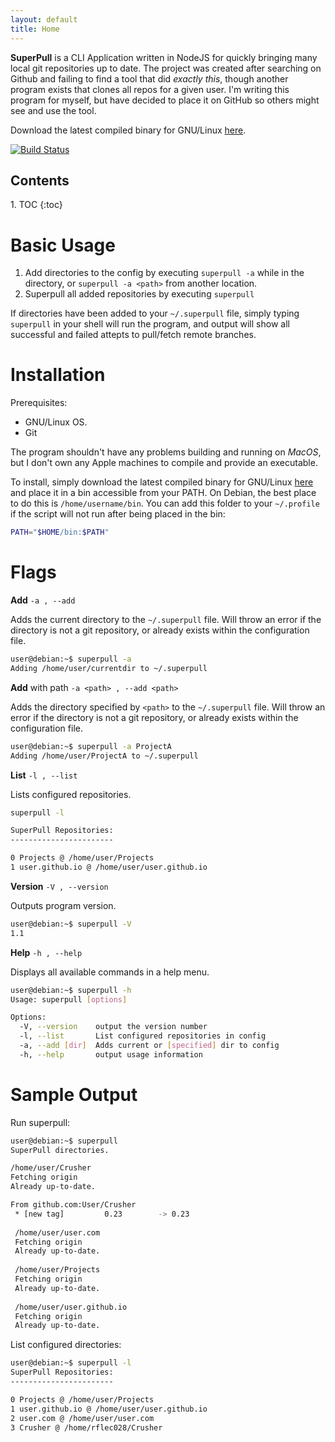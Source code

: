 ```yaml
---
layout: default
title: Home
---
```


**SuperPull** is a CLI Application written in NodeJS for quickly bringing many local git repositories up to date. The project was created after searching on Github and failing to find a tool that did *exactly this*, though another program exists that clones all repos for a given user. I'm writing this program for myself, but have decided to place it on GitHub so others might see and use the tool.

Download the latest compiled binary for GNU/Linux [here](https://github.com/RyanFleck/SuperPull/releases/latest). 

[![Build Status](https://travis-ci.com/RyanFleck/SuperPull.svg?branch=master)](https://travis-ci.com/RyanFleck/SuperPull)

<h2>Contents</h2>
1. TOC
{:toc}

# Basic Usage

1. Add directories to the config by executing `superpull -a` while in the directory, or `superpull -a <path>` from another location.
2. Superpull all added repositories by executing `superpull`

If directories have been added to your `~/.superpull` file, simply typing `superpull` in your shell will run the program, and output will show all successful and failed attepts to pull/fetch remote branches.

# Installation

Prerequisites:

- GNU/Linux OS.
- Git

The program shouldn't have any problems building and running on *MacOS*, but I don't own any Apple machines to compile and provide an executable.

To install, simply download the latest compiled binary for GNU/Linux [here](https://github.com/RyanFleck/SuperPull/releases/latest) and place it in a bin accessible from your PATH. On Debian, the best place to do this is `/home/username/bin`. You can add this folder to your `~/.profile` if the script will not run after being placed in the bin:

```sh
PATH="$HOME/bin:$PATH"
```

# Flags

**Add** `-a , --add `

Adds the current directory to the `~/.superpull` file. Will throw an error if the directory is not a git repository, or already exists within the configuration file.

```sh
user@debian:~$ superpull -a
Adding /home/user/currentdir to ~/.superpull
```

**Add** with path `-a <path> , --add <path> `

Adds the directory specified by `<path>` to the `~/.superpull` file. Will throw an error if the directory is not a git repository, or already exists within the configuration file.

```sh
user@debian:~$ superpull -a ProjectA
Adding /home/user/ProjectA to ~/.superpull
```

**List** `-l , --list `

Lists configured repositories.

```sh
superpull -l 

SuperPull Repositories:
-----------------------

0 Projects @ /home/user/Projects
1 user.github.io @ /home/user/user.github.io
```

**Version** `-V , --version ` 

Outputs program version.

```sh
user@debian:~$ superpull -V
1.1
```

**Help** `-h , --help `

Displays all available commands in a help menu.

```sh
user@debian:~$ superpull -h
Usage: superpull [options]

Options:
  -V, --version    output the version number
  -l, --list       List configured repositories in config
  -a, --add [dir]  Adds current or [specified] dir to config
  -h, --help       output usage information
```

# Sample Output

Run superpull:

```sh
user@debian:~$ superpull
SuperPull directories.

/home/user/Crusher
Fetching origin
Already up-to-date.

From github.com:User/Crusher
 * [new tag]         0.23        -> 0.23
 
 /home/user/user.com
 Fetching origin
 Already up-to-date.
 
 /home/user/Projects
 Fetching origin
 Already up-to-date.
 
 /home/user/user.github.io
 Fetching origin
 Already up-to-date.
```

List configured directories:

```sh
user@debian:~$ superpull -l
SuperPull Repositories:
-----------------------

0 Projects @ /home/user/Projects
1 user.github.io @ /home/user/user.github.io
2 user.com @ /home/user/user.com
3 Crusher @ /home/rflec028/Crusher
```
